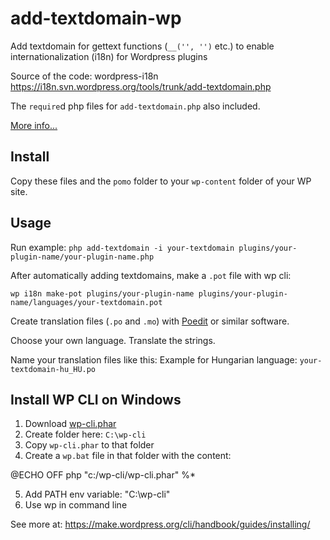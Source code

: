 # add-textdomain-wp

Add textdomain for gettext functions (`__('', '')` etc.) to enable internationalization (i18n) for Wordpress plugins

Source of the code: wordpress-i18n
https://i18n.svn.wordpress.org/tools/trunk/add-textdomain.php

The `require`d php files for `add-textdomain.php` also included.

[More info...](https://codex.wordpress.org/I18n_for_WordPress_Developers)

## Install

Copy these files and the `pomo` folder to your `wp-content` folder of your WP site.


## Usage

Run example:
`php add-textdomain -i your-textdomain plugins/your-plugin-name/your-plugin-name.php`

After automatically adding textdomains, make a `.pot` file with wp cli:

`wp i18n make-pot plugins/your-plugin-name plugins/your-plugin-name/languages/your-textdomain.pot`

Create translation files (`.po` and `.mo`) with [Poedit](https://poedit.net/) or similar software.

Choose your own language. Translate the strings.

Name your translation files like this:
Example for Hungarian language:
`your-textdomain-hu_HU.po`

## Install WP CLI on Windows

1. Download [wp-cli.phar](https://raw.github.com/wp-cli/builds/gh-pages/phar/wp-cli.phar)
2. Create folder here: `C:\wp-cli`
3. Copy `wp-cli.phar` to that folder
4. Create a `wp.bat` file in that folder with the content:


  @ECHO OFF
  php "c:/wp-cli/wp-cli.phar" %*


5. Add PATH env variable: "C:\wp-cli"
6. Use wp in command line

See more at: https://make.wordpress.org/cli/handbook/guides/installing/

